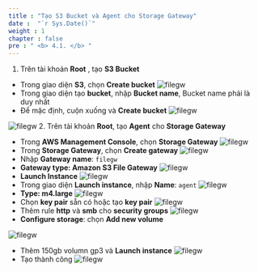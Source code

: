 ```yaml
---
title : "Tạo S3 Bucket và Agent cho Storage Gateway"
date :  "`r Sys.Date()`" 
weight : 1 
chapter : false
pre : " <b> 4.1. </b> "
---
```

1. Trên tài khoản **Root** , tạo **S3 Bucket**
* Trong giao diện **S3**, chọn **Create bucket**
![filegw](/images/4.filegw/4.1.1.png)
* Trong giao diện tạo **bucket**, nhập **Bucket name**, Bucket name phải là duy nhất
* Để mặc định, cuộn xuống và **Create bucket**
![filegw](/images/4.filegw/4.1.2.png)

![filegw](/images/4.filegw/4.1.3.png)
2. Trên tài khoản **Root**, tạo **Agent** cho **Storage Gateway**
* Trong **AWS Management Console**, chọn **Storage Gateway**
![filegw](/images/4.filegw/4.1.4.png)
* Trong **Storage Gateway**, chọn **Create gateway**
![filegw](/images/4.filegw/4.1.5.png)
* Nhập **Gateway name**: ```filegw```
* **Gateway type: Amazon S3 File Gateway**
![filegw](/images/4.filegw/4.1.6.png)
* **Launch Instance**
![filegw](/images/4.filegw/4.1.7.png)
* Trong giao diện **Launch instance**, nhập **Name**: ```agent```
![filegw](/images/4.filegw/4.1.8.png)
* **Type: m4.large**
![filegw](/images/4.filegw/4.1.9.png)
* Chọn **key pair** sẵn có hoặc tạo **key pair**
![filegw](/images/4.filegw/4.1.10.png)
* Thêm rule **http** và **smb** cho **security groups**
![filegw](/images/4.filegw/4.1.11.png)
* **Configure storage**: chọn **Add new volume**

![filegw](/images/4.filegw/4.1.12.png)
* Thêm 150gb volumn gp3 và **Launch instance**
![filegw](/images/4.filegw/4.1.13.png)
* Tạo thành công
![filegw](/images/4.filegw/4.1.14.png)
